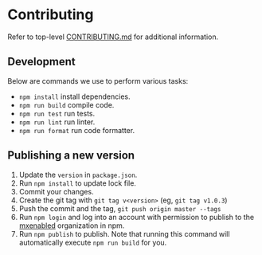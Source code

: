 # Contributing

Refer to top-level [CONTRIBUTING.md](/CONTRIBUTING.md) for additional
information.


## Development

Below are commands we use to perform various tasks:

- `npm install` install dependencies.
- `npm run build` compile code.
- `npm run test` run tests.
- `npm run lint` run linter.
- `npm run format` run code formatter.


## Publishing a new version

1. Update the `version` in `package.json`.
2. Run `npm install` to update lock file.
3. Commit your changes.
4. Create the git tag with `git tag v<version>` (eg, `git tag v1.0.3`)
5. Push the commit and the tag, `git push origin master --tags`
6. Run `npm login` and log into an account with permission to publish to the
   [mxenabled][mxenabled_npm_org] organization in npm.
7. Run `npm publish` to publish. Note that running this command will
   automatically execute `npm run build` for you.


[mxenabled_npm_org]: https://www.npmjs.com/org/mxenabled "mxenabled npm organization"
